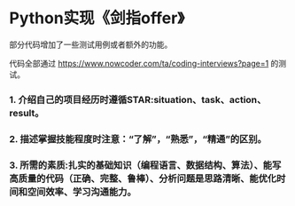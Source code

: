 # Python实现《剑指offer》
部分代码增加了一些测试用例或者额外的功能。

代码全部通过 https://www.nowcoder.com/ta/coding-interviews?page=1 的测试。

### 1. 介绍自己的项目经历时遵循STAR:situation、task、action、result。
### 2. 描述掌握技能程度时注意：“了解”，“熟悉”，“精通”的区别。
### 3. 所需的素质:扎实的基础知识（编程语言、数据结构、算法）、能写高质量的代码（正确、完整、鲁棒）、分析问题是思路清晰、能优化时间和空间效率、学习沟通能力。
